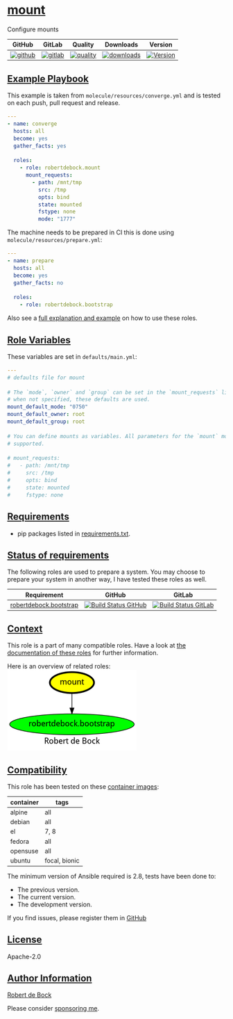 # [mount](#mount)

Configure mounts

|GitHub|GitLab|Quality|Downloads|Version|
|------|------|-------|---------|-------|
|[![github](https://github.com/robertdebock/ansible-role-mount/workflows/Ansible%20Molecule/badge.svg)](https://github.com/robertdebock/ansible-role-mount/actions)|[![gitlab](https://gitlab.com/robertdebock/ansible-role-mount/badges/master/pipeline.svg)](https://gitlab.com/robertdebock/ansible-role-mount)|[![quality](https://img.shields.io/ansible/quality/51485)](https://galaxy.ansible.com/robertdebock/mount)|[![downloads](https://img.shields.io/ansible/role/d/51485)](https://galaxy.ansible.com/robertdebock/mount)|[![Version](https://img.shields.io/github/release/robertdebock/ansible-role-mount.svg)](https://github.com/robertdebock/ansible-role-mount/releases/)|

## [Example Playbook](#example-playbook)

This example is taken from `molecule/resources/converge.yml` and is tested on each push, pull request and release.
```yaml
---
- name: converge
  hosts: all
  become: yes
  gather_facts: yes

  roles:
    - role: robertdebock.mount
      mount_requests:
        - path: /mnt/tmp
          src: /tmp
          opts: bind
          state: mounted
          fstype: none
          mode: "1777"
```

The machine needs to be prepared in CI this is done using `molecule/resources/prepare.yml`:
```yaml
---
- name: prepare
  hosts: all
  become: yes
  gather_facts: no

  roles:
    - role: robertdebock.bootstrap
```

Also see a [full explanation and example](https://robertdebock.nl/how-to-use-these-roles.html) on how to use these roles.

## [Role Variables](#role-variables)

These variables are set in `defaults/main.yml`:
```yaml
---
# defaults file for mount

# The `mode`, `owner` and `group` can be set in the `mount_requests` list, but
# when not specified, these defaults are used.
mount_default_mode: "0750"
mount_default_owner: root
mount_default_group: root

# You can define mounts as variables. All parameters for the `mount` module are
# supported.

# mount_requests:
#   - path: /mnt/tmp
#     src: /tmp
#     opts: bind
#     state: mounted
#     fstype: none
```

## [Requirements](#requirements)

- pip packages listed in [requirements.txt](https://github.com/robertdebock/ansible-role-mount/blob/master/requirements.txt).

## [Status of requirements](#status-of-requirements)

The following roles are used to prepare a system. You may choose to prepare your system in another way, I have tested these roles as well.

| Requirement | GitHub | GitLab |
|-------------|--------|--------|
|[robertdebock.bootstrap](https://galaxy.ansible.com/robertdebock/bootstrap)|[![Build Status GitHub](https://github.com/robertdebock/ansible-role-bootstrap/workflows/Ansible%20Molecule/badge.svg)](https://github.com/robertdebock/ansible-role-bootstrap/actions)|[![Build Status GitLab ](https://gitlab.com/robertdebock/ansible-role-bootstrap/badges/master/pipeline.svg)](https://gitlab.com/robertdebock/ansible-role-bootstrap)|

## [Context](#context)

This role is a part of many compatible roles. Have a look at [the documentation of these roles](https://robertdebock.nl/) for further information.

Here is an overview of related roles:
![dependencies](https://raw.githubusercontent.com/robertdebock/ansible-role-mount/png/requirements.png "Dependencies")

## [Compatibility](#compatibility)

This role has been tested on these [container images](https://hub.docker.com/u/robertdebock):

|container|tags|
|---------|----|
|alpine|all|
|debian|all|
|el|7, 8|
|fedora|all|
|opensuse|all|
|ubuntu|focal, bionic|

The minimum version of Ansible required is 2.8, tests have been done to:

- The previous version.
- The current version.
- The development version.



If you find issues, please register them in [GitHub](https://github.com/robertdebock/ansible-role-mount/issues)

## [License](#license)

Apache-2.0


## [Author Information](#author-information)

[Robert de Bock](https://robertdebock.nl/)

Please consider [sponsoring me](https://github.com/sponsors/robertdebock).
